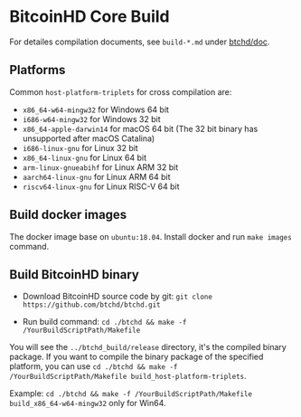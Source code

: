 BitcoinHD Core Build
====================

For detailes compilation documents, see `build-*.md` under [btchd/doc](https://github.com/btchd/btchd/tree/master/doc).

Platforms
---------

Common `host-platform-triplets` for cross compilation are:

- `x86_64-w64-mingw32` for Windows 64 bit
- `i686-w64-mingw32` for Windows 32 bit
- `x86_64-apple-darwin14` for macOS 64 bit (The 32 bit binary has unsupported after macOS Catalina)
- `i686-linux-gnu` for Linux 32 bit
- `x86_64-linux-gnu` for Linux 64 bit
- `arm-linux-gnueabihf` for Linux ARM 32 bit
- `aarch64-linux-gnu` for Linux ARM 64 bit
- `riscv64-linux-gnu` for Linux RISC-V 64 bit

Build docker images
-------------------

The docker image base on `ubuntu:18.04`. Install docker and run `make images` command.

Build BitcoinHD binary
----------------------

- Download BitcoinHD source code by git: `git clone https://github.com/btchd/btchd.git`

- Run build command: `cd ./btchd && make -f /YourBuildScriptPath/Makefile`

You will see the `../btchd_build/release` directory, it's the compiled binary
package. If you want to compile the binary package of the specified platform,
you can use `cd ./btchd && make -f /YourBuildScriptPath/Makefile build_host-platform-triplets`.

Example: `cd ./btchd && make -f /YourBuildScriptPath/Makefile build_x86_64-w64-mingw32` only for Win64.
